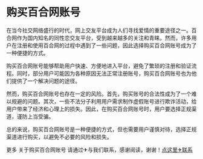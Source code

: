 # 购买百合网账号

在当今社交网络盛行的时代，网上交友平台成为人们寻找爱情的重要途径之一。百合网作为国内知名的同性恋交友平台，受到越来越多的关注和青睐。然而，许多用户在注册和使用百合网的过程中遇到了一些问题，因此选择购买百合网账号成为了一种便捷的方式。

购买百合网账号能够帮助用户快速、方便地进入平台，避免了繁琐的注册和验证流程。同时，部分用户可能因为各种原因无法正常注册账号，购买百合网账号也为他们提供了一个解决问题的途径。

然而，购买百合网账号也存在一定的风险。首先，购买账号的合法性成为了一个难以规避的问题。其次，一些不法分子利用用户需求制作虚假账号进行欺诈活动，给用户带来了经济和心理上的损失。因此，在购买百合网账号时，用户要选择正规渠道，谨防上当受骗。

总的来说，购买百合网账号是一种便捷的方式，但也需要用户谨慎对待，选择正规渠道进行购买，以避免不必要的风险和损失。

更多 关于购买百合网账号 请通过✈与我们联系，感谢阅读，谢谢！[点这里✈联系](https://w.k02.cc)